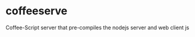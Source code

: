 coffeeserve
===========

Coffee-Script server that pre-compiles the nodejs server and web client js
